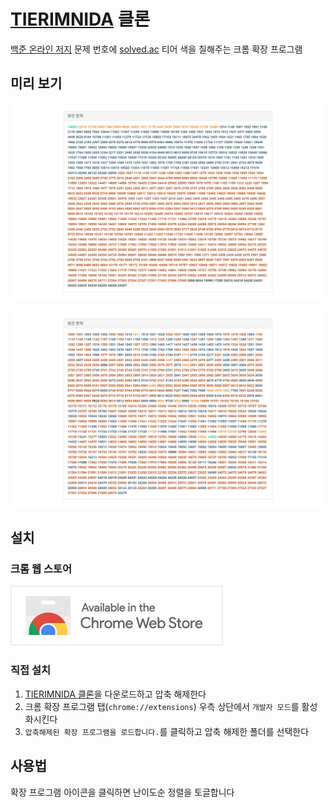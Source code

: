 # [TIERIMNIDA](https://github.com/mazassumnida/tierimnida) 클론

[백준 온라인 저지](https://www.acmicpc.net) 문제 번호에 [solved.ac](https://solved.ac) 티어 색을 칠해주는 크롬 확장 프로그램

## 미리 보기

![미리 보기 (난이도순 정렬)](preview-sorted.png)

![미리 보기 (번호순 정렬)](preview-unsorted.png)

## 설치

### 크롬 웹 스토어

[![Chrome Web Store](chrome-web-store.png)](https://chromewebstore.google.com/detail/tierimnida-%ED%81%B4%EB%A1%A0/afnbodcdemcanonbpkjphlfmkmjjfpag)

### 직접 설치

1. [TIERIMNIDA 클론](https://github.com/yehwankim23/tierimnida-clone/releases/latest/download/tierimnida-clone.zip)을 다운로드하고 압축 해제한다
2. 크롬 확장 프로그램 탭(`chrome://extensions`) 우측 상단에서 `개발자 모드`를 활성화시킨다
3. `압축해제된 확장 프로그램을 로드합니다.`를 클릭하고 압축 해제한 폴더를 선택한다

## 사용법

확장 프로그램 아이콘을 클릭하면 난이도순 정렬을 토글합니다
